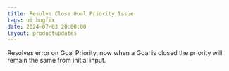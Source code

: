 ```yaml
---
title: Resolve Close Goal Priority Issue
tags: ui bugfix
date: 2024-07-03 20:00:00
layout: productupdates
---
```

Resolves error on Goal Priority, now when a Goal is closed the priority will remain the same from initial input.
